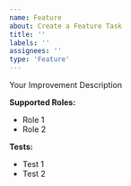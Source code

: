 ```yaml
---
name: Feature
about: Create a Feature Task
title: ''
labels: ''
assignees: ''
type: 'Feature'
---
```

Your Improvement Description

**Supported Roles:**
  - Role 1
  - Role 2

**Tests:**
  - Test 1
  - Test 2
